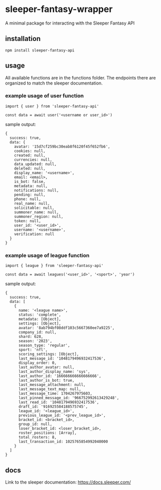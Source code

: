 # sleeper-fantasy-wrapper
A minimal package for interacting with the Sleeper Fantasy API

## installation
`npm install sleeper-fantasy-api`

## usage
All available functions are in the functions folder. The endpoints there are organized to match the sleeper documentation.

### example usage of user function
```
import { user } from 'sleeper-fantasy-api'

const data = await user('<username or user_id>')
```
sample output:
```
{
  success: true,
  data: {
    avatar: '15d7cf259bc30eab8f6120f45f652fb6',
    cookies: null,
    created: null,
    currencies: null,
    data_updated: null,
    deleted: null,
    display_name: '<username>',
    email: <email>,
    is_bot: false,
    metadata: null,
    notifications: null,
    pending: null,
    phone: null,
    real_name: null,
    solicitable: null,
    summoner_name: null,
    summoner_region: null,
    token: null,
    user_id: '<user_id>',
    username: '<username>',
    verification: null
  }
}
```
### example usage of league function
```
import { league } from 'sleeper-fantasy-api'

const data = await leagues('<user_id>', '<sport>', 'year')
```
sample output:
```
{
  success: true,
  data: [
    {
      name: '<league name>',
      status: 'complete',
      metadata: [Object],
      settings: [Object],
      avatar: '8ab794bf08ddf103c5667360ee7a9225',
      company_id: null,
      shard: 628,
      season: '2023',
      season_type: 'regular',
      sport: 'nfl',
      scoring_settings: [Object],
      last_message_id: '1048179496932417536',
      display_order: 0,
      last_author_avatar: null,
      last_author_display_name: 'sys',
      last_author_id: '166666666666666666',
      last_author_is_bot: true,
      last_message_attachment: null,
      last_message_text_map: null,
      last_message_time: 1704267975603,
      last_pinned_message_id: '966752992613429248',
      last_read_id: '1048179496932417536',
      draft_id: '916925584188575745',
      league_id: '<league_id>',
      previous_league_id: '<prev_league_id>',
      bracket_id: <bracket_id>,
      group_id: null,
      loser_bracket_id: <loser_bracket_id>,
      roster_positions: [Array],
      total_rosters: 8,
      last_transaction_id: 1025765854992040000
    }
  ]
}
```

## docs
Link to the sleeper documentation: https://docs.sleeper.com/
